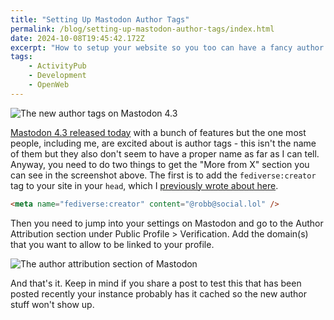 ```yaml
---
title: "Setting Up Mastodon Author Tags"
permalink: /blog/setting-up-mastodon-author-tags/index.html
date: 2024-10-08T19:45:42.172Z
excerpt: "How to setup your website so you too can have a fancy author tag when your posts are shared"
tags:
    - ActivityPub
    - Development
    - OpenWeb
---
```


![The new author tags on Mastodon 4.3](https://cdn.rknight.me/site/author-tag-preview.jpg)

[Mastodon 4.3 released today](https://blog.joinmastodon.org/2024/10/mastodon-4.3/) with a bunch of features but the one most people, including me, are excited about is author tags - this isn't the name of them but they also don't seem to have a proper name as far as I can tell. Anyway, you need to do two things to get the "More from X" section you can see in the screenshot above. The first is to add the `fediverse:creator` tag to your site in your `head`, which I [previously wrote about here](https://rknight.me/blog/highlighting-journalism-with-the-fediverse-creator-tag/).

```html
<meta name="fediverse:creator" content="@robb@social.lol" />
```

Then you need to jump into your settings on Mastodon and go to the Author Attribution section under Public Profile > Verification. Add the domain(s) that you want to allow to be linked to your profile. 

![The author attribution section of Mastodon](https://cdn.rknight.me/site/author-tags-settings.jpg)


And that's it. Keep in mind if you share a post to test this that has been posted recently your instance probably has it cached so the new author stuff won't show up.